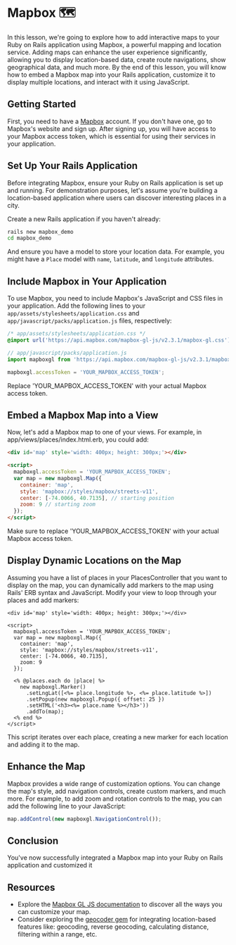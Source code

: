 # Mapbox 🗺️
In this lesson, we're going to explore how to add interactive maps to your Ruby on Rails application using Mapbox, a powerful mapping and location service. Adding maps can enhance the user experience significantly, allowing you to display location-based data, create route navigations, show geographical data, and much more. By the end of this lesson, you will know how to embed a Mapbox map into your Rails application, customize it to display multiple locations, and interact with it using JavaScript.

## Getting Started
First, you need to have a [Mapbox](https://www.mapbox.com/) account. If you don't have one, go to Mapbox's website and sign up. After signing up, you will have access to your Mapbox access token, which is essential for using their services in your application.

## Set Up Your Rails Application
Before integrating Mapbox, ensure your Ruby on Rails application is set up and running. For demonstration purposes, let's assume you're building a location-based application where users can discover interesting places in a city.

Create a new Rails application if you haven't already:

```bash
rails new mapbox_demo
cd mapbox_demo
```

And ensure you have a model to store your location data. For example, you might have a `Place` model with `name`, `latitude`, and `longitude` attributes.

## Include Mapbox in Your Application
To use Mapbox, you need to include Mapbox's JavaScript and CSS files in your application. Add the following lines to your `app/assets/stylesheets/application.css` and `app/javascript/packs/application.js` files, respectively:

<!-- or add to <head> or importmap -->
```css
/* app/assets/stylesheets/application.css */
@import url('https://api.mapbox.com/mapbox-gl-js/v2.3.1/mapbox-gl.css');
```

```javascript
// app/javascript/packs/application.js
import mapboxgl from 'https://api.mapbox.com/mapbox-gl-js/v2.3.1/mapbox-gl.js';

mapboxgl.accessToken = 'YOUR_MAPBOX_ACCESS_TOKEN';
```

Replace 'YOUR_MAPBOX_ACCESS_TOKEN' with your actual Mapbox access token.

## Embed a Mapbox Map into a View
Now, let's add a Mapbox map to one of your views. For example, in app/views/places/index.html.erb, you could add:

```html
<div id='map' style='width: 400px; height: 300px;'></div>

<script>
  mapboxgl.accessToken = 'YOUR_MAPBOX_ACCESS_TOKEN';
  var map = new mapboxgl.Map({
    container: 'map',
    style: 'mapbox://styles/mapbox/streets-v11',
    center: [-74.0066, 40.7135], // starting position
    zoom: 9 // starting zoom
  });
</script>
```

Make sure to replace 'YOUR_MAPBOX_ACCESS_TOKEN' with your actual Mapbox access token.

## Display Dynamic Locations on the Map
Assuming you have a list of places in your PlacesController that you want to display on the map, you can dynamically add markers to the map using Rails' ERB syntax and JavaScript. Modify your view to loop through your places and add markers:

```erb
<div id='map' style='width: 400px; height: 300px;'></div>

<script>
  mapboxgl.accessToken = 'YOUR_MAPBOX_ACCESS_TOKEN';
  var map = new mapboxgl.Map({
    container: 'map',
    style: 'mapbox://styles/mapbox/streets-v11',
    center: [-74.0066, 40.7135],
    zoom: 9
  });

  <% @places.each do |place| %>
    new mapboxgl.Marker()
      .setLngLat([<%= place.longitude %>, <%= place.latitude %>])
      .setPopup(new mapboxgl.Popup({ offset: 25 })
      .setHTML('<h3><%= place.name %></h3>'))
      .addTo(map);
  <% end %>
</script>
```

This script iterates over each place, creating a new marker for each location and adding it to the map.

## Enhance the Map
Mapbox provides a wide range of customization options. You can change the map's style, add navigation controls, create custom markers, and much more. For example, to add zoom and rotation controls to the map, you can add the following line to your JavaScript:

```javascript
map.addControl(new mapboxgl.NavigationControl());
```


## Conclusion
You've now successfully integrated a Mapbox map into your Ruby on Rails application and customized it

## Resources
- Explore the [Mapbox GL JS documentation](https://docs.mapbox.com/mapbox-gl-js/guides) to discover all the ways you can customize your map.
- Consider exploring the [geocoder gem](https://github.com/alexreisner/geocoder) for integrating location-based features like: geocoding, reverse geocoding, calculating distance, filtering within a range, etc.
